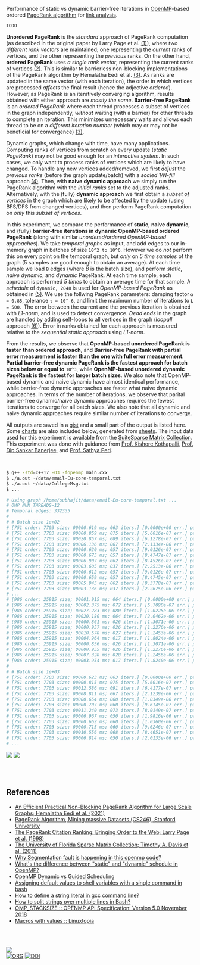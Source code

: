 Performance of static vs dynamic barrier-free iterations in [OpenMP]-based
ordered [PageRank algorithm] for [link analysis].

`TODO`

**Unordered PageRank** is the *standard* approach of PageRank computation (as
described in the original paper by Larry Page et al. [(1)]), where *two*
*different rank vectors* are maintained; one representing the *current* ranks of
vertices, and the other representing the *previous* ranks. On the other hand,
**ordered PageRank** uses *a single rank vector*, representing the current ranks
of vertices [(2)]. This is similar to barrierless non-blocking implementations
of the PageRank algorithm by Hemalatha Eedi et al. [(3)]. As ranks are updated
in the same vector (with each iteration), the order in which vertices are
processed *affects* the final result (hence the adjective *ordered*). However,
as PageRank is an iteratively converging algorithm, results obtained with either
approach are *mostly the same*. **Barrier-free PageRank** is an *ordered*
*PageRank* where each thread processes a subset of vertices in the graph
independently, *without* waiting (with a barrier) for other threads to complete an
iteration. This minimizes unnecessary waits and allows each thread to be on a
*different iteration number* (which may or may not be beneficial for convergence)
[(3)].

Dynamic graphs, which change with time, have many applications. Computing ranks
of vertices from scratch on every update (*static PageRank*) may not be good
enough for an *interactive system*. In such cases, we only want to process ranks
of vertices which are likely to have changed. To handle any new vertices
added/removed, we first *adjust* the *previous ranks* (before the graph
update/batch) with a *scaled 1/N-fill* approach [(4)]. Then, with **naive**
**dynamic approach** we simply run the PageRank algorithm with the *initial ranks*
set to the adjusted ranks. Alternatively, with the (fully) **dynamic approach**
we first obtain a *subset of vertices* in the graph which are likely to be
affected by the update (using BFS/DFS from changed vertices), and then perform
PageRank computation on *only* this *subset of vertices*.

In this experiment, we compare the performance of **static**, **naive dynamic**,
and (fully) **barrier-free iterations in dynamic OpenMP-based ordered PageRank**
(along with similar *unordered/ordered OpenMP-based approaches*). We take
*temporal graphs* as input, and add edges to our in-memory graph in batches of
size `10^2 to 10^6`. However we do *not* perform this on every point on the
temporal graph, but *only* on *5 time samples* of the graph (5 samples are good
enough to obtain an average). At each time sample we load `B` edges (where *B*
is the batch size), and perform *static*, *naive dynamic*, and *dynamic*
PageRank. At each time sample, each approach is performed *5* *times* to obtain
an average time for that sample.  A *schedule* of `dynamic, 2048` is used for
*OpenMP-based PageRank* as obtained in [(5)]. We use the follwing PageRank
parameters: damping factor `α = 0.85`, tolerance `τ = 10^-6`, and limit the
maximum number of iterations to `L = 500.` The error between the current and the
previous iteration is obtained with *L1-norm*, and is used to detect
convergence. *Dead ends* in the graph are handled by adding self-loops to all
vertices in the graph (*loopall* approach [(6)]). Error in ranks obtained for
each approach is measured relative to the *sequential static approach* using
*L1-norm*.

From the results, we observe that **OpenMP-based unordered PageRank is faster**
**than ordered approach**, and **Barrier-free PageRank with partial error**
**measurement is faster than the one with full error measurement**. **Partial**
**barrier-free dynamic PageRank is the fastest approach for batch sizes below or**
**equal to** `10^3`, while **OpenMP-based unordered dynamic PageRank is the**
**fastest for larger batch sizes**. We also note that OpenMP-based dynamic and
naive dynamic have almost identical performance, while barrier-free dynamic
approaches are faster what naive dynamic approaches. In terms of the number of
iterations, we observe that parital barrier-free dynamic/naive dynamic
approaches requires the fewest iterations to converge for all batch sizes. We
also note that all dynamic and naive dynamic approaches require similar number
of iterations to converge.

All outputs are saved in a [gist] and a small part of the output is listed here.
Some [charts] are also included below, generated from [sheets]. The input data
used for this experiment is available from the [SuiteSparse Matrix Collection].
This experiment was done with guidance from [Prof. Kishore Kothapalli],
[Prof. Dip Sankar Banerjee], and [Prof. Sathya Peri].

<br>

```bash
$ g++ -std=c++17 -O3 -fopenmp main.cxx
$ ./a.out ~/data/email-Eu-core-temporal.txt
$ ./a.out ~/data/CollegeMsg.txt
$ ...

# Using graph /home/subhajit/data/email-Eu-core-temporal.txt ...
# OMP_NUM_THREADS=12
# Temporal edges: 332335
#
# # Batch size 1e+02
# [751 order; 7703 size; 00000.619 ms; 063 iters.] [0.0000e+00 err.] pagerankOmpUnorderedStatic
# [751 order; 7703 size; 00000.859 ms; 075 iters.] [5.6016e-07 err.] pagerankOmpOrderedStatic
# [751 order; 7703 size; 00020.857 ms; 089 iters.] [6.1278e-07 err.] pagerankBarrierfreeFullOmpStatic
# [751 order; 7703 size; 00006.136 ms; 067 iters.] [2.1334e-06 err.] pagerankBarrierfreePartOmpStatic
# [751 order; 7703 size; 00000.620 ms; 057 iters.] [9.0126e-07 err.] pagerankOmpUnorderedNaiveDynamic
# [751 order; 7703 size; 00000.675 ms; 057 iters.] [8.4747e-07 err.] pagerankOmpOrderedNaiveDynamic
# [751 order; 7703 size; 00006.907 ms; 062 iters.] [8.4526e-07 err.] pagerankBarrierfreeFullOmpNaiveDynamic
# [751 order; 7703 size; 00003.605 ms; 037 iters.] [2.2513e-06 err.] pagerankBarrierfreePartOmpNaiveDynamic
# [751 order; 7703 size; 00000.612 ms; 057 iters.] [9.0126e-07 err.] pagerankOmpUnorderedDynamic
# [751 order; 7703 size; 00000.659 ms; 057 iters.] [8.4745e-07 err.] pagerankOmpOrderedDynamic
# [751 order; 7703 size; 00005.945 ms; 062 iters.] [8.3778e-07 err.] pagerankBarrierfreeFullOmpDynamic
# [751 order; 7703 size; 00003.136 ms; 037 iters.] [2.2675e-06 err.] pagerankBarrierfreePartOmpDynamic
# ...
# [986 order; 25915 size; 00001.915 ms; 064 iters.] [0.0000e+00 err.] pagerankOmpUnorderedStatic
# [986 order; 25915 size; 00002.375 ms; 072 iters.] [5.7090e-07 err.] pagerankOmpOrderedStatic
# [986 order; 25915 size; 00027.283 ms; 080 iters.] [1.0225e-06 err.] pagerankBarrierfreeFullOmpStatic
# [986 order; 25915 size; 00020.180 ms; 064 iters.] [2.0462e-06 err.] pagerankBarrierfreePartOmpStatic
# [986 order; 25915 size; 00000.861 ms; 026 iters.] [1.3071e-06 err.] pagerankOmpUnorderedNaiveDynamic
# [986 order; 25915 size; 00000.957 ms; 026 iters.] [1.2276e-06 err.] pagerankOmpOrderedNaiveDynamic
# [986 order; 25915 size; 00010.578 ms; 027 iters.] [1.2453e-06 err.] pagerankBarrierfreeFullOmpNaiveDynamic
# [986 order; 25915 size; 00004.964 ms; 017 iters.] [1.8024e-06 err.] pagerankBarrierfreePartOmpNaiveDynamic
# [986 order; 25915 size; 00000.856 ms; 026 iters.] [1.3071e-06 err.] pagerankOmpUnorderedDynamic
# [986 order; 25915 size; 00000.955 ms; 026 iters.] [1.2276e-06 err.] pagerankOmpOrderedDynamic
# [986 order; 25915 size; 00007.328 ms; 028 iters.] [1.2456e-06 err.] pagerankBarrierfreeFullOmpDynamic
# [986 order; 25915 size; 00003.954 ms; 017 iters.] [1.8240e-06 err.] pagerankBarrierfreePartOmpDynamic
#
# # Batch size 1e+03
# [751 order; 7703 size; 00000.623 ms; 063 iters.] [0.0000e+00 err.] pagerankOmpUnorderedStatic
# [751 order; 7703 size; 00000.815 ms; 075 iters.] [5.6016e-07 err.] pagerankOmpOrderedStatic
# [751 order; 7703 size; 00012.586 ms; 091 iters.] [6.4177e-07 err.] pagerankBarrierfreeFullOmpStatic
# [751 order; 7703 size; 00008.811 ms; 067 iters.] [2.1239e-06 err.] pagerankBarrierfreePartOmpStatic
# [751 order; 7703 size; 00000.654 ms; 060 iters.] [1.0349e-06 err.] pagerankOmpUnorderedNaiveDynamic
# [751 order; 7703 size; 00000.707 ms; 060 iters.] [9.6145e-07 err.] pagerankOmpOrderedNaiveDynamic
# [751 order; 7703 size; 00011.240 ms; 073 iters.] [8.0149e-07 err.] pagerankBarrierfreeFullOmpNaiveDynamic
# [751 order; 7703 size; 00006.967 ms; 050 iters.] [1.9816e-06 err.] pagerankBarrierfreePartOmpNaiveDynamic
# [751 order; 7703 size; 00000.662 ms; 060 iters.] [1.0360e-06 err.] pagerankOmpUnorderedDynamic
# [751 order; 7703 size; 00000.715 ms; 060 iters.] [9.6246e-07 err.] pagerankOmpOrderedDynamic
# [751 order; 7703 size; 00010.556 ms; 068 iters.] [8.4651e-07 err.] pagerankBarrierfreeFullOmpDynamic
# [751 order; 7703 size; 00006.814 ms; 050 iters.] [2.0133e-06 err.] pagerankBarrierfreePartOmpDynamic
# ...
```

[![](https://i.imgur.com/wrcIxBc.png)][sheetp]
[![](https://i.imgur.com/Uz6lMb8.png)][sheetp]

<br>
<br>


## References

- [An Efficient Practical Non-Blocking PageRank Algorithm for Large Scale Graphs; Hemalatha Eedi et al. (2021)](https://ieeexplore.ieee.org/document/9407114)
- [PageRank Algorithm, Mining massive Datasets (CS246), Stanford University](https://www.youtube.com/watch?v=ke9g8hB0MEo)
- [The PageRank Citation Ranking: Bringing Order to the Web; Larry Page et al. (1998)](https://citeseerx.ist.psu.edu/viewdoc/summary?doi=10.1.1.38.5427)
- [The University of Florida Sparse Matrix Collection; Timothy A. Davis et al. (2011)](https://doi.org/10.1145/2049662.2049663)
- [Why Segmentation fault is happening in this openmp code?](https://stackoverflow.com/a/13266595/1413259)
- [What's the difference between "static" and "dynamic" schedule in OpenMP?](https://stackoverflow.com/a/10852852/1413259)
- [OpenMP Dynamic vs Guided Scheduling](https://stackoverflow.com/a/43047074/1413259)
- [Assigning default values to shell variables with a single command in bash](https://stackoverflow.com/a/28085062/1413259)
- [How to define a string literal in gcc command line?](https://stackoverflow.com/a/15220280/1413259)
- [How to split strings over multiple lines in Bash?](https://stackoverflow.com/a/46806081/1413259)
- [OMP_STACKSIZE :: OPENMP API Specification: Version 5.0 November 2018](https://www.openmp.org/spec-html/5.0/openmpse54.html)
- [Macros with values :: Linuxtopia](https://www.linuxtopia.org/online_books/an_introduction_to_gcc/gccintro_35.html)

<br>
<br>


[![](https://i.imgur.com/7Cuj7c9.jpg)](https://www.youtube.com/watch?v=OP-uxSvHUn8)<br>
[![ORG](https://img.shields.io/badge/org-puzzlef-green?logo=Org)](https://puzzlef.github.io)
[![DOI](https://zenodo.org/badge/532937318.svg)](https://zenodo.org/badge/latestdoi/532937318)


[(1)]: https://citeseerx.ist.psu.edu/viewdoc/summary?doi=10.1.1.38.5427
[(2)]: https://github.com/puzzlef/pagerank-ordered-vs-unordered
[(3)]: https://ieeexplore.ieee.org/document/9407114
[(4)]: https://gist.github.com/wolfram77/eb7a3b2e44e3c2069e046389b45ead03
[(5)]: https://github.com/puzzlef/pagerank-openmp-adjust-schedule
[(6)]: https://gist.github.com/wolfram77/94c38b9cfbf0c855e5f42fa24a8602fc
[Prof. Dip Sankar Banerjee]: https://sites.google.com/site/dipsankarban/
[Prof. Kishore Kothapalli]: https://faculty.iiit.ac.in/~kkishore/
[Prof. Sathya Peri]: https://people.iith.ac.in/sathya_p/
[SuiteSparse Matrix Collection]: https://sparse.tamu.edu
[OpenMP]: https://en.wikipedia.org/wiki/OpenMP
[PageRank algorithm]: https://en.wikipedia.org/wiki/PageRank
[link analysis]: https://en.wikipedia.org/wiki/Network_theory#Link_analysis
[gist]: https://gist.github.com/wolfram77/7630b0484e14e9776d7d9fc68ed1db75
[charts]: https://imgur.com/a/7lnBmO9
[sheets]: https://docs.google.com/spreadsheets/d/1ETJfHz6i_zX7kdNTs6wCrr_qMzeduejr0ZQY8HPZ04c/edit?usp=sharing
[sheetp]: https://docs.google.com/spreadsheets/d/e/2PACX-1vQzhScoS8sxyx8uFXzIVO7qtt2cn2Vsb_yZg9ihpFcJQFxWS_Z1HBlgCR1snF18iuDYok3K5Pndx1Ct/pubhtml
